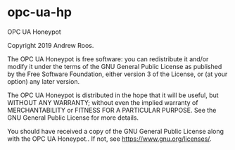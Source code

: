 # opc-ua-hp
OPC UA Honeypot

Copyright 2019 Andrew Roos. 

The OPC UA Honeypot is free software: you can redistribute it and/or 
modify it under the terms of the GNU General Public License as published 
by the Free Software Foundation, either version 3 of the License, or
(at your option) any later version.

The OPC UA Honeypot is distributed in the hope that it will be useful,
but WITHOUT ANY WARRANTY; without even the implied warranty of
MERCHANTABILITY or FITNESS FOR A PARTICULAR PURPOSE.  See the
GNU General Public License for more details.

You should have received a copy of the GNU General Public License
along with the OPC UA Honeypot..  If not, see 
<https://www.gnu.org/licenses/>.
